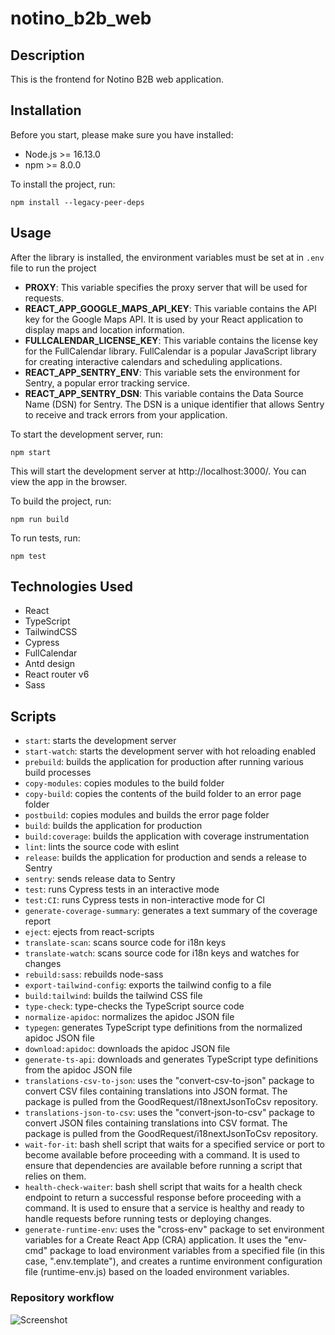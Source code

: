 # notino_b2b_web

## Description

This is the frontend for Notino B2B web application.

## Installation

Before you start, please make sure you have installed:

- Node.js >= 16.13.0
- npm >= 8.0.0

To install the project, run:

```npm install --legacy-peer-deps```

## Usage
After the library is installed, the environment variables must be set at in ```.env``` file to run the project 

* **PROXY**: This variable specifies the proxy server that will be used for requests.
* **REACT_APP_GOOGLE_MAPS_API_KEY**: This variable contains the API key for the Google Maps API. It is used by your React application to display maps and location information.
* **FULLCALENDAR_LICENSE_KEY**: This variable contains the license key for the FullCalendar library. FullCalendar is a popular JavaScript library for creating interactive calendars and scheduling applications.
* **REACT_APP_SENTRY_ENV**: This variable sets the environment for Sentry, a popular error tracking service.
* **REACT_APP_SENTRY_DSN**: This variable contains the Data Source Name (DSN) for Sentry. The DSN is a unique identifier that allows Sentry to receive and track errors from your application.


To start the development server, run:

```npm start```

This will start the development server at http://localhost:3000/. You can view the app in the browser.


To build the project, run:

```npm run build```

To run tests, run:

```npm test```

## Technologies Used
* React
* TypeScript
* TailwindCSS
* Cypress
* FullCalendar
* Antd design
* React router v6
* Sass

## Scripts
* ```start```: starts the development server
* ```start-watch```: starts the development server with hot reloading enabled
* ```prebuild```: builds the application for production after running various build processes
* ```copy-modules```: copies modules to the build folder
* ```copy-build```: copies the contents of the build folder to an error page folder
* ```postbuild```: copies modules and builds the error page folder
* ```build```: builds the application for production
* ```build:coverage```: builds the application with coverage instrumentation
* ```lint```: lints the source code with eslint
* ```release```: builds the application for production and sends a release to Sentry
* ```sentry```: sends release data to Sentry
* ```test```: runs Cypress tests in an interactive mode
* ```test:CI```: runs Cypress tests in non-interactive mode for CI
* ```generate-coverage-summary```: generates a text summary of the coverage report
* ```eject```: ejects from react-scripts
* ```translate-scan```: scans source code for i18n keys
* ```translate-watch```: scans source code for i18n keys and watches for changes
* ```rebuild:sass```: rebuilds node-sass
* ```export-tailwind-config```: exports the tailwind config to a file
* ```build:tailwind```: builds the tailwind CSS file
* ```type-check```: type-checks the TypeScript source code
* ```normalize-apidoc```: normalizes the apidoc JSON file
* ```typegen```: generates TypeScript type definitions from the normalized apidoc JSON file
* ```download:apidoc```: downloads the apidoc JSON file
* ```generate-ts-api```: downloads and generates TypeScript type definitions from the apidoc JSON file
* ```translations-csv-to-json```: uses the "convert-csv-to-json" package to convert CSV files containing translations into JSON format. The package is pulled from the GoodRequest/i18nextJsonToCsv repository.
* ```translations-json-to-csv```: uses the "convert-json-to-csv" package to convert JSON files containing translations into CSV format. The package is pulled from the GoodRequest/i18nextJsonToCsv repository.
* ```wait-for-it```: bash shell script that waits for a specified service or port to become available before proceeding with a command. It is used to ensure that dependencies are available before running a script that relies on them.
* ```health-check-waiter```: bash shell script that waits for a health check endpoint to return a successful response before proceeding with a command. It is used to ensure that a service is healthy and ready to handle requests before running tests or deploying changes.
* ```generate-runtime-env```: uses the "cross-env" package to set environment variables for a Create React App (CRA) application. It uses the "env-cmd" package to load environment variables from a specified file (in this case, ".env.template"), and creates a runtime environment configuration file (runtime-env.js) based on the loaded environment variables.

### Repository workflow ###
![Screenshot](repository_workflow.png)





